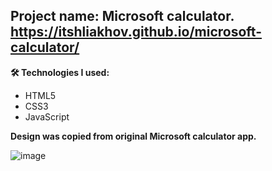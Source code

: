 Project name: **Microsoft calculator**.  
**https://itshliakhov.github.io/microsoft-calculator/**
------
**🛠 Technologies I used:**

* HTML5
* CSS3
* JavaScript

**Design was copied from original Microsoft calculator app.**

![image](https://user-images.githubusercontent.com/110263140/229297130-11a436ed-34b6-45e0-a236-f96b717ad79a.png)
